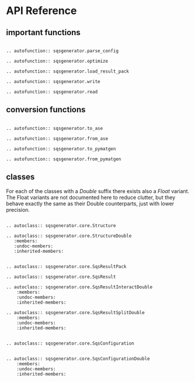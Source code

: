 
# API Reference


 ## important functions


```{eval-rst}

.. autofunction:: sqsgenerator.parse_config

.. autofunction:: sqsgenerator.optimize

.. autofunction:: sqsgenerator.load_result_pack

.. autofunction:: sqsgenerator.write

.. autofunction:: sqsgenerator.read

```

## conversion functions

```{eval-rst}

.. autofunction:: sqsgenerator.to_ase

.. autofunction:: sqsgenerator.from_ase

.. autofunction:: sqsgenerator.to_pymatgen

.. autofunction:: sqsgenerator.from_pymatgen

```


## classes

For each of the classes with a *Double* suffix there exists also a *Float* variant. The Float variants are not documented here to reduce clutter, but they behave exactly the same as their Double counterparts, just with lower precision.


```{eval-rst}

.. autoclass:: sqsgenerator.core.Structure

.. autoclass:: sqsgenerator.core.StructureDouble
   :members:
   :undoc-members:
   :inherited-members:


.. autoclass:: sqsgenerator.core.SqsResultPack

.. autoclass:: sqsgenerator.core.SqsResult

.. autoclass:: sqsgenerator.core.SqsResultInteractDouble
    :members:
    :undoc-members:
    :inherited-members:

.. autoclass:: sqsgenerator.core.SqsResultSplitDouble
    :members:
    :undoc-members:
    :inherited-members:


.. autoclass:: sqsgenerator.core.SqsConfiguration


.. autoclass:: sqsgenerator.core.SqsConfigurationDouble
    :members:
    :undoc-members:
    :inherited-members:
```
